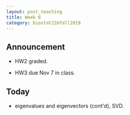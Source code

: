```yaml
---
layout: post_teaching
title: Week 6
category: biostat216fall2019
---
```


## Announcement

* HW2 graded.

* HW3 due Nov 7 in class. 

## Today

* eigenvalues and eigenvectors (cont'd), SVD.
  